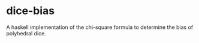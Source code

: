 # dice-bias
A haskell implementation of the chi-square formula to determine the bias of polyhedral dice.
